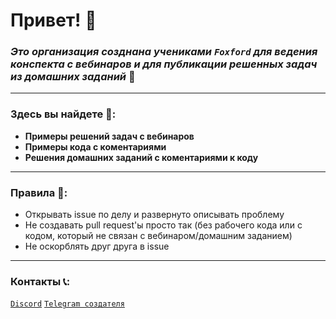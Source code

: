 # **Привет!** 🖖

### *Это организация созднана учениками `Foxford` для ведения конспекта с вебинаров и для публикации решенных задач из домашних заданий* 🦊
---
### Здесь вы найдете 🔎:
+ **Примеры решений задач с вебинаров**
+ **Примеры кода с коментариями**
+ **Решения домашних заданий с коментариями к коду**
---
### Правила 📢:
+ Открывать issue по делу и развернуто описывать проблему
+ Не создавать pull request'ы просто так (без рабочего кода или с кодом, который не связан с вебинаром/домашним заданием)
+ Не оскорблять друг друга в issue
---
### Контакты 📞:
[`Discord`](https://discord.gg/hTUqDCNNW6)
[`Telegram создателя`](https://t.me/s0_er)
